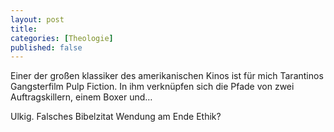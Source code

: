 ```yaml
---
layout: post
title: 
categories: [Theologie]
published: false
---
```


<!--more-->

Einer der großen klassiker des amerikanischen Kinos ist für mich Tarantinos Gangsterfilm Pulp Fiction. In ihm verknüpfen sich die Pfade von zwei Auftragskillern, einem Boxer und… 

Ulkig.
Falsches Bibelzitat
Wendung am Ende
Ethik?